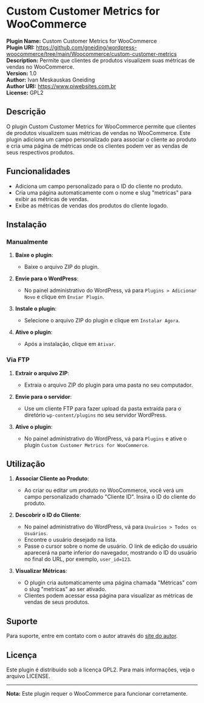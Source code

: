# Custom Customer Metrics for WooCommerce

**Plugin Name:** Custom Customer Metrics for WooCommerce  
**Plugin URI:** https://github.com/gneiding/wordpress-woocommerce/tree/main/Woocommerce/custom-customer-metrics  
**Description:** Permite que clientes de produtos visualizem suas métricas de vendas no WooCommerce.  
**Version:** 1.0  
**Author:** Ivan Meskauskas Gneiding  
**Author URI:** https://www.piwebsites.com.br  
**License:** GPL2

## Descrição

O plugin Custom Customer Metrics for WooCommerce permite que clientes de produtos visualizem suas métricas de vendas no WooCommerce. Este plugin adiciona um campo personalizado para associar o cliente ao produto e cria uma página de métricas onde os clientes podem ver as vendas de seus respectivos produtos.

## Funcionalidades

- Adiciona um campo personalizado para o ID do cliente no produto.
- Cria uma página automaticamente com o nome e slug "metricas" para exibir as métricas de vendas.
- Exibe as métricas de vendas dos produtos do cliente logado.

## Instalação

### Manualmente

1. **Baixe o plugin**:
   - Baixe o arquivo ZIP do plugin.

2. **Envie para o WordPress**:
   - No painel administrativo do WordPress, vá para `Plugins > Adicionar Novo` e clique em `Enviar Plugin`.

3. **Instale o plugin**:
   - Selecione o arquivo ZIP do plugin e clique em `Instalar Agora`.

4. **Ative o plugin**:
   - Após a instalação, clique em `Ativar`.

### Via FTP

1. **Extrair o arquivo ZIP**:
   - Extraia o arquivo ZIP do plugin para uma pasta no seu computador.

2. **Envie para o servidor**:
   - Use um cliente FTP para fazer upload da pasta extraída para o diretório `wp-content/plugins` no seu servidor WordPress.

3. **Ative o plugin**:
   - No painel administrativo do WordPress, vá para `Plugins` e ative o plugin `Custom Customer Metrics for WooCommerce`.

## Utilização

1. **Associar Cliente ao Produto**:
   - Ao criar ou editar um produto no WooCommerce, você verá um campo personalizado chamado "Cliente ID". Insira o ID do cliente do produto.
   
2. **Descobrir o ID do Cliente**:
   - No painel administrativo do WordPress, vá para `Usuários > Todos os Usuários`.
   - Encontre o usuário desejado na lista.
   - Passe o cursor sobre o nome de usuário. O link de edição do usuário aparecerá na parte inferior do navegador, mostrando o ID do usuário no final do URL, por exemplo, `user_id=123`.

3. **Visualizar Métricas**:
   - O plugin cria automaticamente uma página chamada "Métricas" com o slug "metricas" ao ser ativado.
   - Clientes podem acessar essa página para visualizar as métricas de vendas de seus produtos.

## Suporte

Para suporte, entre em contato com o autor através do [site do autor](https://www.piwebsites.com.br).

## Licença

Este plugin é distribuído sob a licença GPL2. Para mais informações, veja o arquivo LICENSE.

---

**Nota:** Este plugin requer o WooCommerce para funcionar corretamente.

